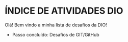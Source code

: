 # ÍNDICE DE ATIVIDADES DIO

Olá! Bem vindo a minha lista de desafios da DIO!

- Passo concluído: Desafios de GIT/GitHub
